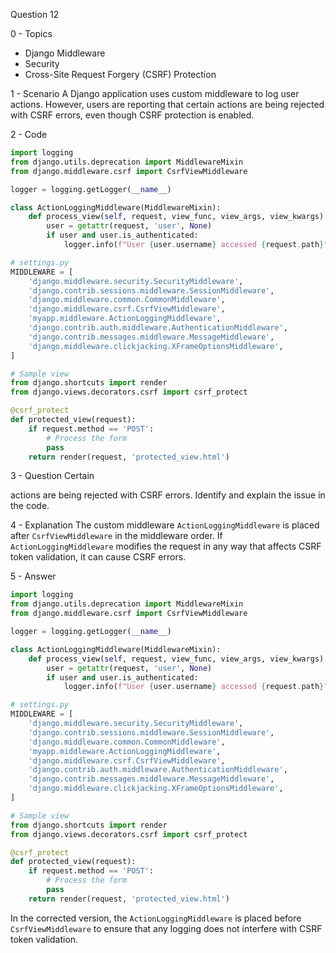 Question 12

0 - Topics
- Django Middleware
- Security
- Cross-Site Request Forgery (CSRF) Protection

1 - Scenario
A Django application uses custom middleware to log user actions. However, users are reporting that certain actions are being rejected with CSRF errors, even though CSRF protection is enabled.

2 - Code
```python
import logging
from django.utils.deprecation import MiddlewareMixin
from django.middleware.csrf import CsrfViewMiddleware

logger = logging.getLogger(__name__)

class ActionLoggingMiddleware(MiddlewareMixin):
    def process_view(self, request, view_func, view_args, view_kwargs):
        user = getattr(request, 'user', None)
        if user and user.is_authenticated:
            logger.info(f"User {user.username} accessed {request.path}")

# settings.py
MIDDLEWARE = [
    'django.middleware.security.SecurityMiddleware',
    'django.contrib.sessions.middleware.SessionMiddleware',
    'django.middleware.common.CommonMiddleware',
    'django.middleware.csrf.CsrfViewMiddleware',
    'myapp.middleware.ActionLoggingMiddleware',
    'django.contrib.auth.middleware.AuthenticationMiddleware',
    'django.contrib.messages.middleware.MessageMiddleware',
    'django.middleware.clickjacking.XFrameOptionsMiddleware',
]

# Sample view
from django.shortcuts import render
from django.views.decorators.csrf import csrf_protect

@csrf_protect
def protected_view(request):
    if request.method == 'POST':
        # Process the form
        pass
    return render(request, 'protected_view.html')
```

3 - Question
Certain

 actions are being rejected with CSRF errors. Identify and explain the issue in the code.

4 - Explanation
The custom middleware `ActionLoggingMiddleware` is placed after `CsrfViewMiddleware` in the middleware order. If `ActionLoggingMiddleware` modifies the request in any way that affects CSRF token validation, it can cause CSRF errors.

5 - Answer
```python
import logging
from django.utils.deprecation import MiddlewareMixin
from django.middleware.csrf import CsrfViewMiddleware

logger = logging.getLogger(__name__)

class ActionLoggingMiddleware(MiddlewareMixin):
    def process_view(self, request, view_func, view_args, view_kwargs):
        user = getattr(request, 'user', None)
        if user and user.is_authenticated:
            logger.info(f"User {user.username} accessed {request.path}")

# settings.py
MIDDLEWARE = [
    'django.middleware.security.SecurityMiddleware',
    'django.contrib.sessions.middleware.SessionMiddleware',
    'django.middleware.common.CommonMiddleware',
    'myapp.middleware.ActionLoggingMiddleware',
    'django.middleware.csrf.CsrfViewMiddleware',
    'django.contrib.auth.middleware.AuthenticationMiddleware',
    'django.contrib.messages.middleware.MessageMiddleware',
    'django.middleware.clickjacking.XFrameOptionsMiddleware',
]

# Sample view
from django.shortcuts import render
from django.views.decorators.csrf import csrf_protect

@csrf_protect
def protected_view(request):
    if request.method == 'POST':
        # Process the form
        pass
    return render(request, 'protected_view.html')
```
In the corrected version, the `ActionLoggingMiddleware` is placed before `CsrfViewMiddleware` to ensure that any logging does not interfere with CSRF token validation.
